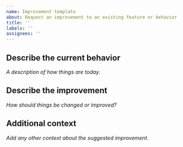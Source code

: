 ```yaml
---
name: Improvement template
about: Request an improvement to an existing feature or behavior
title: ''
labels: ''
assignees: ''
---
```


## Describe the current behavior

_A description of how things are today._

## Describe the improvement

_How should things be changed or improved?_

## Additional context

_Add any other context about the suggested improvement._
